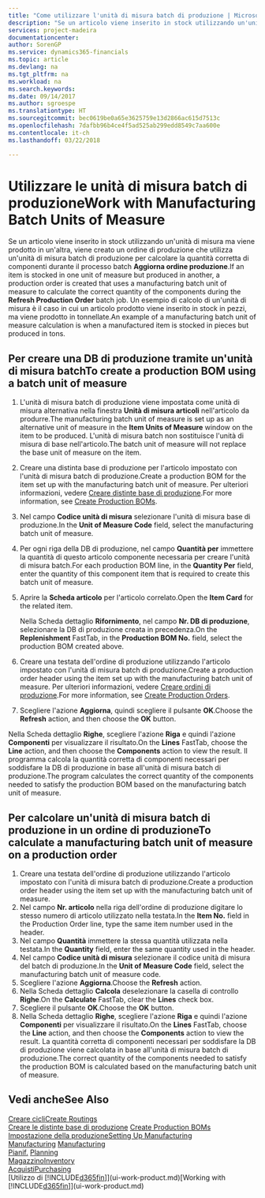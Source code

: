 ```yaml
---
title: "Come utilizzare l'unità di misura batch di produzione | Microsoft Docs"
description: "Se un articolo viene inserito in stock utilizzando un'unità di misura ma viene prodotto in un'altra, l'ordine di produzione deve utilizzare un'unità di misura batch di produzione per calcolare la quantità corretta di componenti. Un esempio di calcolo di un'unità di misura è il caso in cui un articolo prodotto viene inserito in stock in pezzi, ma viene prodotto in tonnellate."
services: project-madeira
documentationcenter: 
author: SorenGP
ms.service: dynamics365-financials
ms.topic: article
ms.devlang: na
ms.tgt_pltfrm: na
ms.workload: na
ms.search.keywords: 
ms.date: 09/14/2017
ms.author: sgroespe
ms.translationtype: HT
ms.sourcegitcommit: bec0619be0a65e3625759e13d2866ac615d7513c
ms.openlocfilehash: 7dafbb96b4ce4f5ad525ab299edd8549c7aa600e
ms.contentlocale: it-ch
ms.lasthandoff: 03/22/2018

---
```

# <a name="work-with-manufacturing-batch-units-of-measure"></a><span data-ttu-id="127be-104">Utilizzare le unità di misura batch di produzione</span><span class="sxs-lookup"><span data-stu-id="127be-104">Work with Manufacturing Batch Units of Measure</span></span>
<span data-ttu-id="127be-105">Se un articolo viene inserito in stock utilizzando un'unità di misura ma viene prodotto in un'altra, viene creato un ordine di produzione che utilizza un'unità di misura batch di produzione per calcolare la quantità corretta di componenti durante il processo batch **Aggiorna ordine produzione**.</span><span class="sxs-lookup"><span data-stu-id="127be-105">If an item is stocked in one unit of measure but produced in another, a production order is created that uses a manufacturing batch unit of measure to calculate the correct quantity of the components during the **Refresh Production Order** batch job.</span></span> <span data-ttu-id="127be-106">Un esempio di calcolo di un'unità di misura è il caso in cui un articolo prodotto viene inserito in stock in pezzi, ma viene prodotto in tonnellate.</span><span class="sxs-lookup"><span data-stu-id="127be-106">An example of a manufacturing batch unit of measure calculation is when a manufactured item is stocked in pieces but produced in tons.</span></span>  

## <a name="to-create-a-production-bom-using-a-batch-unit-of-measure"></a><span data-ttu-id="127be-107">Per creare una DB di produzione tramite un'unità di misura batch</span><span class="sxs-lookup"><span data-stu-id="127be-107">To create a production BOM using a batch unit of measure</span></span>  
1.  <span data-ttu-id="127be-108">L'unità di misura batch di produzione viene impostata come unità di misura alternativa nella finestra **Unità di misura articoli** nell'articolo da produrre.</span><span class="sxs-lookup"><span data-stu-id="127be-108">The manufacturing batch unit of measure is set up as an alternative unit of measure in the **Item Units of Measure** window on the item to be produced.</span></span> <span data-ttu-id="127be-109">L'unità di misura batch non sostituisce l'unità di misura di base nell'articolo.</span><span class="sxs-lookup"><span data-stu-id="127be-109">The batch unit of measure will not replace the base unit of measure on the item.</span></span>  
2.  <span data-ttu-id="127be-110">Creare una distinta base di produzione per l'articolo impostato con l'unità di misura batch di produzione.</span><span class="sxs-lookup"><span data-stu-id="127be-110">Create a production BOM for the item set up with the manufacturing batch unit of measure.</span></span> <span data-ttu-id="127be-111">Per ulteriori informazioni, vedere [Creare distinte base di produzione](production-how-to-create-production-boms.md).</span><span class="sxs-lookup"><span data-stu-id="127be-111">For more information, see [Create Production BOMs](production-how-to-create-production-boms.md).</span></span>  
3.  <span data-ttu-id="127be-112">Nel campo **Codice unità di misura** selezionare l'unità di misura base di produzione.</span><span class="sxs-lookup"><span data-stu-id="127be-112">In the **Unit of Measure Code** field, select the manufacturing batch unit of measure.</span></span>  
4.  <span data-ttu-id="127be-113">Per ogni riga della DB di produzione, nel campo **Quantità per** immettere la quantità di questo articolo componente necessaria per creare l'unità di misura batch.</span><span class="sxs-lookup"><span data-stu-id="127be-113">For each production BOM line, in the **Quantity Per** field, enter the quantity of this component item that is required to create this batch unit of measure.</span></span>  
5.  <span data-ttu-id="127be-114">Aprire la **Scheda articolo** per l'articolo correlato.</span><span class="sxs-lookup"><span data-stu-id="127be-114">Open the **Item Card** for the related item.</span></span>  

    <span data-ttu-id="127be-115">Nella Scheda dettaglio **Rifornimento**, nel campo **Nr. DB di produzione**, selezionare la DB di produzione creata in precedenza.</span><span class="sxs-lookup"><span data-stu-id="127be-115">On the **Replenishment** FastTab, in the **Production BOM No.** field, select the production BOM created above.</span></span>  
6.  <span data-ttu-id="127be-116">Creare una testata dell'ordine di produzione utilizzando l'articolo impostato con l'unità di misura batch di produzione.</span><span class="sxs-lookup"><span data-stu-id="127be-116">Create a production order header using the item set up with the manufacturing batch unit of measure.</span></span> <span data-ttu-id="127be-117">Per ulteriori informazioni, vedere [Creare ordini di produzione](production-how-to-create-production-orders.md).</span><span class="sxs-lookup"><span data-stu-id="127be-117">For more information, see [Create Production Orders](production-how-to-create-production-orders.md).</span></span>  
7.  <span data-ttu-id="127be-118">Scegliere l'azione **Aggiorna**, quindi scegliere il pulsante **OK**.</span><span class="sxs-lookup"><span data-stu-id="127be-118">Choose the **Refresh** action, and then choose  the **OK** button.</span></span>  

<span data-ttu-id="127be-119">Nella Scheda dettaglio **Righe**, scegliere l'azione **Riga** e quindi l'azione **Componenti** per visualizzare il risultato.</span><span class="sxs-lookup"><span data-stu-id="127be-119">On the **Lines** FastTab, choose the **Line** action, and then choose the **Components** action to view the result.</span></span> <span data-ttu-id="127be-120">Il programma calcola la quantità corretta di componenti necessari per soddisfare la DB di produzione in base all'unità di misura batch di produzione.</span><span class="sxs-lookup"><span data-stu-id="127be-120">The program calculates the correct quantity of the components needed to satisfy the production BOM based on the manufacturing batch unit of measure.</span></span>  

## <a name="to-calculate-a-manufacturing-batch-unit-of-measure-on-a-production-order"></a><span data-ttu-id="127be-121">Per calcolare un'unità di misura batch di produzione in un ordine di produzione</span><span class="sxs-lookup"><span data-stu-id="127be-121">To calculate a manufacturing batch unit of measure on a production order</span></span>  
1.  <span data-ttu-id="127be-122">Creare una testata dell'ordine di produzione utilizzando l'articolo impostato con l'unità di misura batch di produzione.</span><span class="sxs-lookup"><span data-stu-id="127be-122">Create a production order header using the item set up with the manufacturing batch unit of measure.</span></span>  
2.  <span data-ttu-id="127be-123">Nel campo **Nr. articolo** nella riga dell'ordine di produzione digitare lo stesso numero di articolo utilizzato nella testata.</span><span class="sxs-lookup"><span data-stu-id="127be-123">In the **Item No.** field in the Production Order line, type the same item number used in the header.</span></span>  
3.  <span data-ttu-id="127be-124">Nel campo **Quantità** immettere la stessa quantità utilizzata nella testata.</span><span class="sxs-lookup"><span data-stu-id="127be-124">In the **Quantity** field, enter the same quantity used in the header.</span></span>  
4.  <span data-ttu-id="127be-125">Nel campo **Codice unità di misura** selezionare il codice unità di misura del batch di produzione.</span><span class="sxs-lookup"><span data-stu-id="127be-125">In the **Unit of Measure Code** field, select the manufacturing batch unit of measure code.</span></span>  
5.  <span data-ttu-id="127be-126">Scegliere l'azione **Aggiorna**.</span><span class="sxs-lookup"><span data-stu-id="127be-126">Choose the **Refresh** action.</span></span>
6.  <span data-ttu-id="127be-127">Nella Scheda dettaglio **Calcola** deselezionare la casella di controllo **Righe**.</span><span class="sxs-lookup"><span data-stu-id="127be-127">On the **Calculate** FastTab, clear the **Lines** check box.</span></span>  
7.  <span data-ttu-id="127be-128">Scegliere il pulsante **OK**.</span><span class="sxs-lookup"><span data-stu-id="127be-128">Choose the **OK** button.</span></span>  
8.  <span data-ttu-id="127be-129">Nella Scheda dettaglio **Righe**, scegliere l'azione **Riga** e quindi l'azione **Componenti** per visualizzare il risultato.</span><span class="sxs-lookup"><span data-stu-id="127be-129">On the **Lines** FastTab, choose the **Line** action, and then choose the **Components** action to view the result.</span></span> <span data-ttu-id="127be-130">La quantità corretta di componenti necessari per soddisfare la DB di produzione viene calcolata in base all'unità di misura batch di produzione.</span><span class="sxs-lookup"><span data-stu-id="127be-130">The correct quantity of the components needed to satisfy the production BOM is calculated based on the manufacturing batch unit of measure.</span></span>  

## <a name="see-also"></a><span data-ttu-id="127be-131">Vedi anche</span><span class="sxs-lookup"><span data-stu-id="127be-131">See Also</span></span>  
[<span data-ttu-id="127be-132">Creare cicli</span><span class="sxs-lookup"><span data-stu-id="127be-132">Create Routings</span></span>](production-how-to-create-routings.md)  
<span data-ttu-id="127be-133">[Creare le distinte base di produzione](production-how-to-create-production-boms.md)   </span><span class="sxs-lookup"><span data-stu-id="127be-133">[Create Production BOMs](production-how-to-create-production-boms.md)   </span></span>  
[<span data-ttu-id="127be-134">Impostazione della produzione</span><span class="sxs-lookup"><span data-stu-id="127be-134">Setting Up Manufacturing</span></span>](production-configure-production-processes.md)  
<span data-ttu-id="127be-135">[Manufacturing](production-manage-manufacturing.md)  </span><span class="sxs-lookup"><span data-stu-id="127be-135">[Manufacturing](production-manage-manufacturing.md)  </span></span>  
<span data-ttu-id="127be-136">[Pianif.](production-planning.md) </span><span class="sxs-lookup"><span data-stu-id="127be-136">[Planning](production-planning.md) </span></span>  
[<span data-ttu-id="127be-137">Magazzino</span><span class="sxs-lookup"><span data-stu-id="127be-137">Inventory</span></span>](inventory-manage-inventory.md)  
[<span data-ttu-id="127be-138">Acquisti</span><span class="sxs-lookup"><span data-stu-id="127be-138">Purchasing</span></span>](purchasing-manage-purchasing.md)  
<span data-ttu-id="127be-139">[Utilizzo di [!INCLUDE[d365fin](includes/d365fin_md.md)]](ui-work-product.md)</span><span class="sxs-lookup"><span data-stu-id="127be-139">[Working with [!INCLUDE[d365fin](includes/d365fin_md.md)]](ui-work-product.md)</span></span>  

